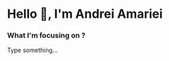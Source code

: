 
<h1> Hello 👋, I'm Andrei Amariei </h1>

<h3> What I'm focusing on ? </h3>

<p> Type something... </p>
